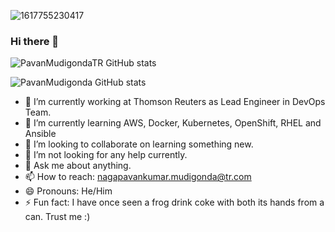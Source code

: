 ![1617755230417](https://user-images.githubusercontent.com/29324338/126084298-e1f09662-3686-4cf7-92ac-3b29cd0e3f88.jpg)

### Hi there 👋

![PavanMudigondaTR GitHub stats](https://github-readme-stats.vercel.app/api?username=PavanMudigondaTR&theme=dark&show_icons=true)

![PavanMudigonda GitHub stats](https://github-readme-stats.vercel.app/api?username=PavanMudigonda&theme=dark&show_icons=true)


- 🔭 I’m currently working at Thomson Reuters as Lead Engineer in DevOps Team.
- 🌱 I’m currently learning  AWS, Docker, Kubernetes, OpenShift, RHEL and Ansible
- 👯 I’m looking to collaborate on learning something new.
- 🤔 I’m not looking for any help currently.
- 💬 Ask me about anything.
- 📫 How to reach: nagapavankumar.mudigonda@tr.com
- 😄 Pronouns: He/Him
- ⚡ Fun fact: I have once seen a frog drink coke with both its hands from a can. Trust me :)




